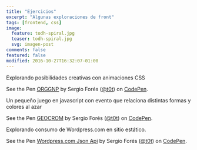 ```yaml
---
title: "Ejercicios"
excerpt: "Algunas exploraciones de front"
tags: [frontend, css]
image:
  feature: todh-spiral.jpg
  teaser: todh-spiral.jpg
  svg: imagen-post
comments: false
featured: false
modified: 2016-10-27T16:32:07-01:00
---
```


Explorando posibilidades creativas con animaciones CSS

<p data-height="375" data-theme-id="light" data-slug-hash="ORGGNP" data-default-tab="css,result" data-user="t0t" data-embed-version="2" class="codepen">See the Pen <a href="http://codepen.io/t0t/pen/ORGGNP/">ORGGNP</a> by Sergio Forés (<a href="http://codepen.io/t0t">@t0t</a>) on <a href="http://codepen.io">CodePen</a>.</p>


Un pequeño juego en javascript con evento que relaciona distintas formas y colores al azar

<p data-height="265" data-theme-id="light" data-slug-hash="meLPyv" data-default-tab="js,result" data-user="t0t" data-embed-version="2" data-pen-title="GEOCROM" class="codepen">See the Pen <a href="http://codepen.io/t0t/pen/meLPyv/">GEOCROM</a> by Sergio Forés (<a href="http://codepen.io/t0t">@t0t</a>) on <a href="http://codepen.io">CodePen</a>.</p>


Explorando consumo de Wordpress.com en sitio estático.

<p data-height="265" data-theme-id="light" data-slug-hash="vNEvvR" data-default-tab="js,result" data-user="t0t" data-embed-version="2" data-pen-title="Wordpress.com Json Api" class="codepen">See the Pen <a href="http://codepen.io/t0t/pen/vNEvvR/">Wordpress.com Json Api</a> by Sergio Forés (<a href="http://codepen.io/t0t">@t0t</a>) on <a href="http://codepen.io">CodePen</a>.</p>

<script async src="https://production-assets.codepen.io/assets/embed/ei.js"></script>
